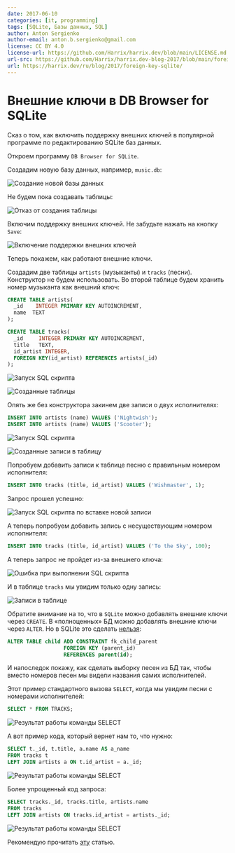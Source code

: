 ```yaml
---
date: 2017-06-10
categories: [it, programming]
tags: [SQLite, Базы данных, SQL]
author: Anton Sergienko
author-email: anton.b.sergienko@gmail.com
license: CC BY 4.0
license-url: https://github.com/Harrix/harrix.dev/blob/main/LICENSE.md
url-src: https://github.com/Harrix/harrix.dev-blog-2017/blob/main/foreign-key-sqlite/foreign-key-sqlite.md
url: https://harrix.dev/ru/blog/2017/foreign-key-sqlite/
---
```


# Внешние ключи в DB Browser for SQLite

Сказ о том, как включить поддержку внешних ключей в популярной программе по редактированию SQLite баз данных.

Откроем программу `DB Browser for SQLite`.

Создадим новую базу данных, например, `music.db`:

![Создание новой базы данных](img/new-database_01.png)

Не будем пока создавать таблицы:

![Отказ от создания таблицы](img/new-database_02.png)

Включим поддержку внешних ключей. Не забудьте нажать на кнопку `Save`:

![Включение поддержки внешних ключей](img/support-foreign-key.png)

Теперь покажем, как работают внешние ключи.

Создадим две таблицы `artists` (музыканты) и `tracks` (песни). Конструктор не будем использовать. Во второй таблице будем хранить номер музыканта как внешний ключ:

```sql
CREATE TABLE artists(
  _id    INTEGER PRIMARY KEY AUTOINCREMENT,
  name  TEXT
);

CREATE TABLE tracks(
  _id     INTEGER PRIMARY KEY AUTOINCREMENT,
  title   TEXT,
  id_artist INTEGER,
  FOREIGN KEY(id_artist) REFERENCES artists(_id)
);
```

![Запуск SQL скрипта](img/sql_01.png)

![Созданные таблицы](img/table_01.png)

Опять же без конструктора закинем две записи о двух исполнителях:

```sql
INSERT INTO artists (name) VALUES ('Nightwish');
INSERT INTO artists (name) VALUES ('Scooter');
```

![Запуск SQL скрипта](img/sql_02.png)

![Созданные записи в таблицу](img/table_02.png)

Попробуем добавить записи к таблице песню с правильным номером исполнителя:

```sql
INSERT INTO tracks (title, id_artist) VALUES ('Wishmaster', 1);
```

Запрос прошел успешно:

![Запуск SQL скрипта по вставке новой записи](img/sql_03.png)

А теперь попробуем добавить запись с несуществующим номером исполнителя:

```sql
INSERT INTO tracks (title, id_artist) VALUES ('To the Sky', 100);
```

А теперь запрос не пройдет из-за внешнего ключа:

![Ошибка при выполнении SQL скрипта](img/sql_04.png)

И в таблице `tracks` мы увидим только одну запись:

![Записи в таблице](img/table_03.png)

Обратите внимание на то, что в `SQLite` можно добавлять внешние ключи через `CREATE`. В «полноценных» БД можно добавлять внешние ключи через `ALTER`. Но в SQLite это сделать [нельзя](https://stackoverflow.com/questions/1884818/how-do-i-add-a-foreign-key-to-an-existing-sqlite-table):

```sql
ALTER TABLE child ADD CONSTRAINT fk_child_parent
                  FOREIGN KEY (parent_id)
                  REFERENCES parent(id);
```

И напоследок покажу, как сделать выборку песен из БД так, чтобы вместо номеров песен мы видели названия самих исполнителей.

Этот пример стандартного вызова `SELECT`, когда мы увидим песни с номерами исполнителей:

```sql
SELECT * FROM TRACKS;
```

![Результат работы команды SELECT](img/select_01.png)

А вот пример кода, который вернет нам то, что нужно:

```sql
SELECT t._id, t.title, a.name AS a_name
FROM tracks t
LEFT JOIN artists a ON t.id_artist = a._id;
```

![Результат работы команды SELECT](img/select_02.png)

Более упрощенный код запроса:

```sql
SELECT tracks._id, tracks.title, artists.name
FROM tracks
LEFT JOIN artists ON tracks.id_artist = artists._id;
```

![Результат работы команды SELECT](img/select_03.png)

Рекомендую прочитать [эту](http://www.skillz.ru/dev/php/article-Obyasnenie_SQL_obedinenii_JOIN_INNER_OUTER.html) статью.
